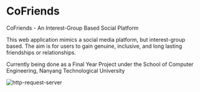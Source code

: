 # CoFriends 

CoFriends - An Interest-Group Based Social Platform

This web application mimics a social media platform, but interest-group based.
The aim is for users to gain genuine, inclusive, and long lasting friendships or relationships.

Currently being done as a Final Year Project under the School of Computer Engineering, Nanyang Technological University


![http-request-server](https://user-images.githubusercontent.com/50524862/112049391-8353ff80-8b8a-11eb-9e7b-c96520b5384b.png)
